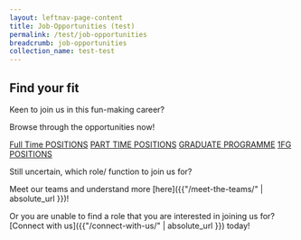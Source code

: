 ```yaml
---
layout: leftnav-page-content
title: Job-Opportunities (test)
permalink: /test/job-opportunities
breadcrumb: job-opportunities
collection_name: test-test
---
```

## Find your fit
  Keen to join us in this fun-making career?
  
  Browse through the opportunities now!
  
  [Full Time POSITIONS][1]
  [PART TIME POSITIONS][2]
  [GRADUATE PROGRAMME][3]
  [1FG POSITIONS][4]
  
Still uncertain, which role/ function to join us for?
  
Meet our teams and understand more [here]({{"/meet-the-teams/" | absolute_url }})!
  
  
Or you are unable to find a role that you are interested in joining us for?  
  [Connect with us]({{"/connect-with-us/" | absolute_url }}) today!

[1]: <https://en.wikipedia.org/wiki/Hobbit#Lifestyle> "Hobbit lifestyles"
[2]: <https://en.wikipedia.org/wiki/Hobbit#Lifestyle> "Hobbit lifestyles"
[3]: <https://en.wikipedia.org/wiki/Hobbit#Lifestyle> "Hobbit lifestyles"
[4]: <https://en.wikipedia.org/wiki/Hobbit#Lifestyle> "Hobbit lifestyles"

